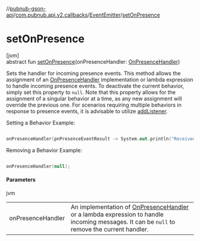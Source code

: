 //[pubnub-gson-api](../../../index.md)/[com.pubnub.api.v2.callbacks](../index.md)/[EventEmitter](index.md)/[setOnPresence](set-on-presence.md)

# setOnPresence

[jvm]\
abstract fun [setOnPresence](set-on-presence.md)(onPresenceHandler: [OnPresenceHandler](../../com.pubnub.api.v2.callbacks.handlers/-on-presence-handler/index.md))

Sets the handler for incoming presence events. This method allows the assignment of an [OnPresenceHandler](../../com.pubnub.api.v2.callbacks.handlers/-on-presence-handler/index.md) implementation or lambda expression to handle incoming presence events. To deactivate the current behavior, simply set this property to `null`. Note that this property allows for the assignment of a singular behavior at a time, as any new assignment will override the previous one. For scenarios requiring multiple behaviors in response to presence events, it is advisable to utilize [addListener](index.md#330403064%2FFunctions%2F126356644). 

Setting a Behavior Example:

```kotlin

onPresenceHandler(pnPresenceEventResult -> System.out.println("Received: " + pnPresenceEventResult.getEvent()));

```

Removing a Behavior Example:

```kotlin

onPresenceHandler(null);

```

#### Parameters

jvm

| | |
|---|---|
| onPresenceHandler | An implementation of [OnPresenceHandler](../../com.pubnub.api.v2.callbacks.handlers/-on-presence-handler/index.md) or a lambda expression to handle incoming messages. It can be `null` to remove the current handler. |
